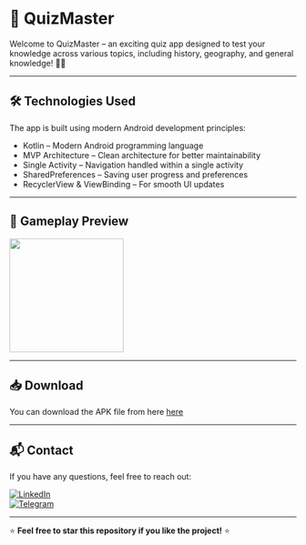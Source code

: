 # 🎯 QuizMaster
Welcome to QuizMaster – an exciting quiz app designed to test your knowledge across various topics, including history, geography, and general knowledge! 🧠✨

---

## 🛠 Technologies Used
The app is built using modern Android development principles:

- Kotlin – Modern Android programming language
- MVP Architecture – Clean architecture for better maintainability
- Single Activity – Navigation handled within a single activity
- SharedPreferences – Saving user progress and preferences
- RecyclerView & ViewBinding – For smooth UI updates

---

## 🎥 Gameplay Preview
<img src="https://github.com/Khonsaid/Quiz_Master/blob/main/quizmaster.gif" width="200">

---

## 📥 Download
You can download the APK file from here [here](https://github.com/Khonsaid/Quiz_Master/raw/main/QuizMaster.apk)

---

## 📬 Contact
If you have any questions, feel free to reach out:

[![LinkedIn](https://img.shields.io/badge/LinkedIn-Profile-blue?style=for-the-badge&logo=linkedin)](https://www.linkedin.com/in/khonsaid)  
[![Telegram](https://img.shields.io/badge/Telegram-Message-blue?style=for-the-badge&logo=telegram)](https://t.me/xonsaid)

---

⭐ **Feel free to star this repository if you like the project!** ⭐
